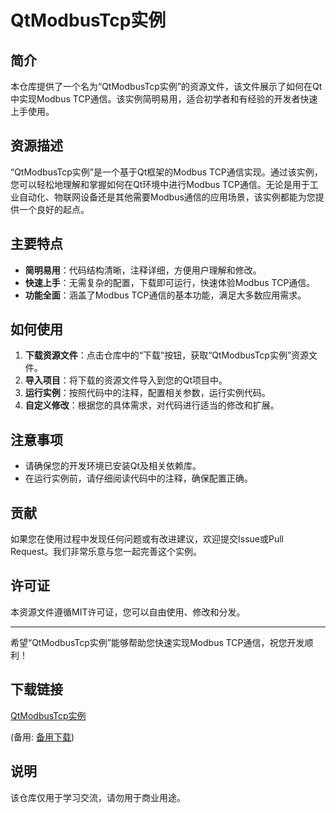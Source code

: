 # QtModbusTcp实例

## 简介

本仓库提供了一个名为“QtModbusTcp实例”的资源文件，该文件展示了如何在Qt中实现Modbus TCP通信。该实例简明易用，适合初学者和有经验的开发者快速上手使用。

## 资源描述

“QtModbusTcp实例”是一个基于Qt框架的Modbus TCP通信实现。通过该实例，您可以轻松地理解和掌握如何在Qt环境中进行Modbus TCP通信。无论是用于工业自动化、物联网设备还是其他需要Modbus通信的应用场景，该实例都能为您提供一个良好的起点。

## 主要特点

- **简明易用**：代码结构清晰，注释详细，方便用户理解和修改。
- **快速上手**：无需复杂的配置，下载即可运行，快速体验Modbus TCP通信。
- **功能全面**：涵盖了Modbus TCP通信的基本功能，满足大多数应用需求。

## 如何使用

1. **下载资源文件**：点击仓库中的“下载”按钮，获取“QtModbusTcp实例”资源文件。
2. **导入项目**：将下载的资源文件导入到您的Qt项目中。
3. **运行实例**：按照代码中的注释，配置相关参数，运行实例代码。
4. **自定义修改**：根据您的具体需求，对代码进行适当的修改和扩展。

## 注意事项

- 请确保您的开发环境已安装Qt及相关依赖库。
- 在运行实例前，请仔细阅读代码中的注释，确保配置正确。

## 贡献

如果您在使用过程中发现任何问题或有改进建议，欢迎提交Issue或Pull Request。我们非常乐意与您一起完善这个实例。

## 许可证

本资源文件遵循MIT许可证，您可以自由使用、修改和分发。

---

希望“QtModbusTcp实例”能够帮助您快速实现Modbus TCP通信，祝您开发顺利！

## 下载链接
[QtModbusTcp实例](https://pan.quark.cn/s/111bdf066845) 

(备用: [备用下载](https://pan.baidu.com/s/1Uk5xF9mpJPEQqyLltSQcEA?pwd=n4uv))

## 说明

该仓库仅用于学习交流，请勿用于商业用途。
